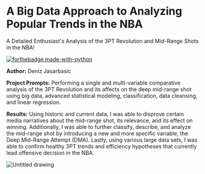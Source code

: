# A Big Data Approach to Analyzing Popular Trends in the NBA
A Detailed Enthusiast's Analysis of the 3PT Revolution and Mid-Range Shots in the NBA!

[![forthebadge made-with-python](http://ForTheBadge.com/images/badges/made-with-python.svg)](https://www.python.org/)

**Author:** Deniz Jasarbasic

**Project Prompts:** Performing a single and multi-variable comparative analysis of the 3PT Revolution and its affects on the deep mid-range shot 
using big data, advanced statistical modeling, classification, data cleansing, and linear regression. 

**Results:** Using historic and current data, I was able to disprove certain media narratives about the mid-range shot, its relevance, and its effect on winning. Additionally, I was able to further classify, describe, and analyze the mid-range shot by introducing a new and more specific variable, the Deep Mid-Range Attempt (DMA). Lastly, using various large data sets, I was able to confirm healthy 3PT trends and efficiency hypotheses that currently lead offensive decision in the NBA.

![Untitled drawing](https://user-images.githubusercontent.com/46465622/150031882-8bf0cbef-f6ed-4ef9-a4fa-a119afc4c9fa.png)
